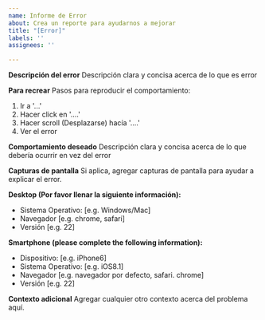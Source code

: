 ```yaml
---
name: Informe de Error
about: Crea un reporte para ayudarnos a mejorar
title: "[Error]"
labels: ''
assignees: ''

---
```


**Descripción del error**
Descripción clara y concisa acerca de lo que es error 

**Para recrear**
Pasos para reproducir el comportamiento:
1. Ir a '...'
2. Hacer click en '....'
3. Hacer scroll (Desplazarse) hacía  '....'
4. Ver el error

**Comportamiento deseado**
Descripción clara y concisa acerca de lo que debería ocurrir en vez del error

**Capturas de pantalla**
Si aplica, agregar capturas de pantalla para ayudar a explicar el error.

**Desktop (Por favor llenar la siguiente información):**
 - Sistema Operativo: [e.g. Windows/Mac]
 - Navegador [e.g. chrome, safari]
 - Versión [e.g. 22]

**Smartphone (please complete the following information):**
 - Dispositivo: [e.g. iPhone6]
 - Sistema Operativo: [e.g. iOS8.1]
 - Navegador [e.g. navegador por defecto, safari. chrome]
 - Versión [e.g. 22]

**Contexto adicional**
Agregar cualquier otro contexto acerca del problema aquí.
